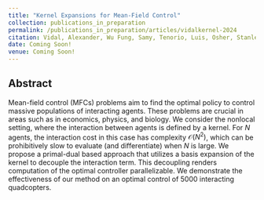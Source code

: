 ```yaml
---
title: "Kernel Expansions for Mean-Field Control"
collection: publications_in_preparation
permalink: /publications_in_preparation/articles/vidalkernel-2024
citation: Vidal, Alexander, Wu Fung, Samy, Tenorio, Luis, Osher, Stanley, Nurbekyan, Levon: Kernel Expansions for Mean-Field Control
date: Coming Soon!
venue: Coming Soon!
---
```

## Abstract
Mean-field control (MFCs) problems aim to find the optimal policy to control massive populations of interacting agents. These problems are crucial in areas such as in economics, physics, and biology. 
We consider the nonlocal setting, where the interaction between agents is defined by a kernel. For $N$ agents, the interaction cost in this case has complexity $\mathcal{O}(N^2)$, which can be prohibitively slow to evaluate (and differentiate) when $N$ is large. We propose a primal-dual based approach that utilizes a basis expansion of the kernel to decouple the interaction term. This decoupling renders computation of the optimal controller parallelizable. We demonstrate the effectiveness of our method on an optimal control of 5000 interacting quadcopters.
